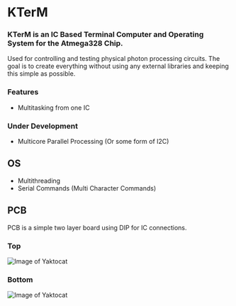# KTerM

### KTerM is an IC Based Terminal Computer and Operating System for the Atmega328 Chip.
Used for controlling and testing physical photon processing circuits. The goal is to create everything without using any external libraries and keeping this simple as possible.


### Features
- Multitasking from one IC


### Under Development
- Multicore Parallel Processing (Or some form of I2C)


## OS
- Multithreading
- Serial Commands (Multi Character Commands)



## PCB
PCB is a simple two layer board using DIP for IC connections.

### Top
![Image of Yaktocat](https://644db4de3505c40a0444-327723bce298e3ff5813fb42baeefbaa.ssl.cf1.rackcdn.com/fa40df1d852460da3cc9e979f2d28991.png)
### Bottom
![Image of Yaktocat](https://644db4de3505c40a0444-327723bce298e3ff5813fb42baeefbaa.ssl.cf1.rackcdn.com/d0395d8fe62e5baf61dd5810f02d9df5.png)
